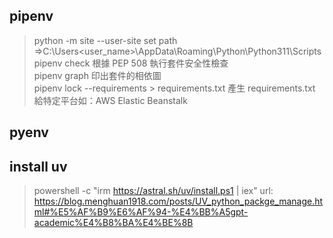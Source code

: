 ## pipenv

> python -m site --user-site
> set path =>C:\Users\<user_name>\AppData\Roaming\Python\Python311\Scripts  
pipenv check 根據 PEP 508 執行套件安全性檢查  
pipenv graph 印出套件的相依圖  
pipenv lock --requirements > requirements.txt 產生 requirements.txt 給特定平台如：AWS Elastic Beanstalk  

## pyenv

## install uv
 > powershell -c "irm https://astral.sh/uv/install.ps1 | iex"
 > url: https://blog.menghuan1918.com/posts/UV_python_packge_manage.html#%E5%AF%B9%E6%AF%94-%E4%BB%A5gpt-academic%E4%B8%BA%E4%BE%8B
